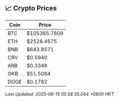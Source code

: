 ## 📈 Crypto Prices

| Coin | Price |
| ---- | ----- |
| BTC | $105365.7809 |
| ETH | $2528.4575 |
| BNB | $643.8571 |
| CRV | $0.5940 |
| ARB | $0.3348 |
| OKB | $51.5084 |
| DOGE | $0.1782 |

_Last Updated: 2025-06-15 05:58:35.044 +0800 HKT_